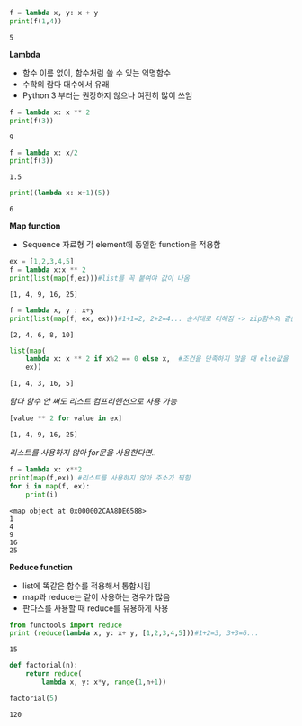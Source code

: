 

```python
f = lambda x, y: x + y
print(f(1,4))
```

    5
    

**Lambda**
- 함수 이름 없이, 함수처럼 쓸 수 있는 익명함수
- 수학의 람다 대수에서 유래
- Python 3 부터는 권장하지 않으나 여전히 많이 쓰임


```python
f = lambda x: x ** 2
print(f(3))
```

    9
    


```python
f = lambda x: x/2
print(f(3))
```

    1.5
    


```python
print((lambda x: x+1)(5))
```

    6
    

**Map function**
- Sequence 자료형 각 element에 동일한 function을 적용함


```python
ex = [1,2,3,4,5]
f = lambda x:x ** 2
print(list(map(f,ex)))#list를 꼭 붙여야 값이 나옴
```

    [1, 4, 9, 16, 25]
    


```python
f = lambda x, y : x+y
print(list(map(f, ex, ex)))#1+1=2, 2+2=4... 순서대로 더해짐 -> zip함수와 같은 효과
```

    [2, 4, 6, 8, 10]
    


```python
list(map(
    lambda x: x ** 2 if x%2 == 0 else x,  #조건을 만족하지 않을 때 else값을 꼭 넣어줘야 함
    ex))
```




    [1, 4, 3, 16, 5]



*람다 함수 안 써도 리스트 컴프리헨션으로 사용 가능*


```python
[value ** 2 for value in ex]
```




    [1, 4, 9, 16, 25]



*리스트를 사용하지 않아 for문을 사용한다면..*


```python
f = lambda x: x**2
print(map(f,ex)) #리스트를 사용하지 않아 주소가 찍힘
for i in map(f, ex):
    print(i)
```

    <map object at 0x000002CAA8DE6588>
    1
    4
    9
    16
    25
    

**Reduce function**
- list에 똑같은 함수를 적용해서 통합시킴
- map과 reduce는 같이 사용하는 경우가 많음
- 판다스를 사용할 때 reduce를 유용하게 사용


```python
from functools import reduce
print (reduce(lambda x, y: x+ y, [1,2,3,4,5]))#1+2=3, 3+3=6...
```

    15
    


```python
def factorial(n):
    return reduce(
        lambda x, y: x*y, range(1,n+1))
```


```python
factorial(5)
```




    120




```python

```
